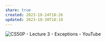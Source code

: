 ```yaml
---
share: true
created: 2023-10-24T18:26
updated: 2023-10-30T18:19
---
```

![CS50P - Lecture 3 - Exceptions - YouTube](https://youtu.be/LW7g1169v7w)
